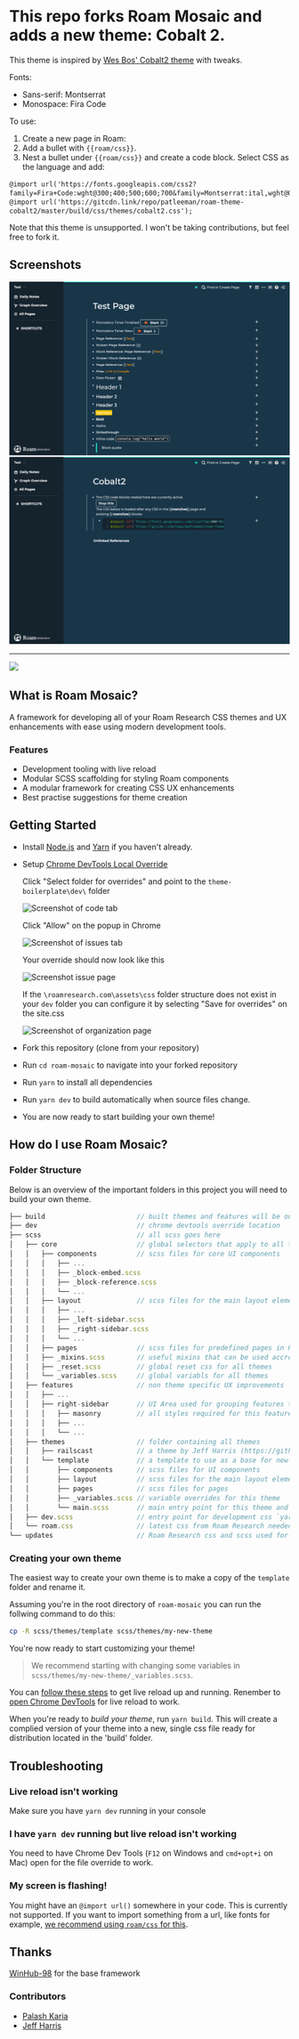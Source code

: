 # This repo forks Roam Mosaic and adds a new theme: Cobalt 2.

This theme is inspired by [Wes Bos' Cobalt2 theme](https://github.com/wesbos?tab=repositories&q=cobalt2&type=&language=&sort=) with tweaks.

Fonts: 
 - Sans-serif: Montserrat
 - Monospace: Fira Code


To use:

1. Create a new page in Roam:
1. Add a bullet with `{{roam/css}}`.
1. Nest a bullet under `{{roam/css}}` and create a code block. Select CSS as the language and add:

```
@import url('https://fonts.googleapis.com/css2?family=Fira+Code:wght@300;400;500;600;700&family=Montserrat:ital,wght@0,100;0,200;0,300;0,400;0,500;0,600;0,700;0,800;0,900;1,100;1,200;1,300;1,400;1,500;1,600;1,700;1,800;1,900&display=swap');
@import url('https://gitcdn.link/repo/patleeman/roam-theme-cobalt2/master/build/css/themes/cobalt2.css');
```

Note that this theme is unsupported. I won't be taking contributions, but feel free to fork it.

## Screenshots
![](./screenshots/1_cobalt2.png)
![](./screenshots/2_cobalt2_setup.png)


---


<img src="img/logo_full.png?raw=true" width="400">

## What is Roam Mosaic?

A framework for developing all of your Roam Research CSS themes and UX enhancements with ease using modern development tools.

### Features

- Development tooling with live reload
- Modular SCSS scaffolding for styling Roam components
- A modular framework for creating CSS UX enhancements
- Best practise suggestions for theme creation

## Getting Started

- Install [Node.js](https://nodejs.org/) and [Yarn](https://classic.yarnpkg.com/en/docs/install/) if you haven't already.

- Setup [Chrome DevTools Local Override](https://developers.google.com/web/updates/2018/01/devtools#overrides)

  Click "Select folder for overrides" and point to the `theme-boilerplate\dev\` folder

  ![Screenshot of code tab](/screenshots/1_roam_nexus_chrome_overrides.png?raw=true)

  Click "Allow" on the popup in Chrome

  ![Screenshot of issues tab](/screenshots/2_roam_nexus_chrome_overrides_allow.png?raw=true)

  Your override should now look like this

  ![Screenshot issue page](/screenshots/3_roam_nexus_chrome_overrides_folder_linked.png?raw=true)

  If the `\roamresearch.com\assets\css` folder structure does not exist in your `dev` folder you can configure it by selecting "Save for overrides" on the site.css

  ![Screenshot of organization page](/screenshots/4_roam_nexus_chrome_overrides_folder_not_linked.png?raw=true)

- Fork this repository (clone from your repository)
- Run `cd roam-mosaic` to navigate into your forked repository
- Run `yarn` to install all dependencies
- Run `yarn dev` to build automatically when source files change.
- You are now ready to start building your own theme!

## How do I use Roam Mosaic?

### Folder Structure

Below is an overview of the important folders in this project you will need to build your own theme.

```js
├── build                       // built themes and features will be output here
├── dev                         // chrome devtools override location
├── scss                        // all scss goes here
│   ├── core                    // global selectors that apply to all themes 
│   │   ├── components          // scss files for core UI components 
│   │   │   ├── ...
│   │   │   ├── _block-embed.scss
│   │   │   ├── _block-reference.scss
│   │   │   └── ...    
│   │   ├── layout              // scss files for the main layout elements of Roam
│   │   │   ├── ...
│   │   │   ├── _left-sidebar.scss
│   │   │   ├── _right-sidebar.scss
│   │   │   └── ...
│   │   ├── pages               // scss files for predefined pages in Roam
│   │   ├── _mixins.scss        // useful mixins that can be used accross all themes
│   │   ├── _reset.scss         // global reset css for all themes
│   │   └── _variables.scss     // global variabls for all themes
│   ├── features                // non theme specific UX improvements
│   │   ├── ...
│   │   ├── right-sidebar       // UI Area used for grouping features together
│   │   │   ├── masonry         // all styles required for this feature
│   │   │   ├── ...
│   │   │   └── ...
│   ├── themes                  // folder containing all themes
│   │   ├── railscast           // a theme by Jeff Harris (https://github.com/jmharris903)
│   │   └── template            // a template to use as a base for new themes
│   │       ├── components      // scss files for UI components
│   │       ├── layout          // scss files for the main layout elements of Roam
│   │       ├── pages           // scss files for pages
│   │       ├── _variables.scss // variable overrides for this theme
│   │       └── main.scss       // main entry point for this theme and `yarn build`
│   ├── dev.scss                // entry point for development css `yarn dev`
│   └── roam.css                // latest css from Roam Research needed for override
└── updates                     // Roam Research css and scss used for change tracking
```



### Creating your own theme

The easiest way to create your own theme is to make a copy of the `template` folder and rename it.

Assuming you're in the root directory of `roam-mosaic` you can run the follwing command to do this:

```bash
cp -R scss/themes/template scss/themes/my-new-theme
```

You're now ready to start customizing your theme!

> We recommend starting with changing some variables in `scss/themes/my-new-theme/_variables.scss`.

You can [follow these steps](#getting-started) to get live reload up and running. Renember to [open Chrome DevTools](#i-have-yarn-watch-running-but-live-reload-isnt-working) for live reload to work.

When you're ready to *build your theme*, run `yarn build`. This will create a complied version of your theme into a new, single css file ready for distribution located in the 'build' folder.

## Troubleshooting

### Live reload isn't working

Make sure you have `yarn dev` running in your console

### I have `yarn dev` running but live reload isn't working

You need to have Chrome Dev Tools (`F12` on Windows and `cmd+opt+i` on Mac) open for the file override to work.

### My screen is flashing!

You might have an `@import url()` somewhere in your code. This is currently not supported.
If you want to import something from a url, like fonts for example, [we recommend using `roam/css` for this](https://youtu.be/UY-sAC2eGyI).

## Thanks

[WinHub-98](https://github.com/3lo1i/WinHub-98) for the base framework

### Contributors

- [Palash Karia](https://github.com/palashkaria)
- [Jeff Harris](https://github.com/jmharris903)
